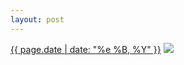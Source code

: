 ```yaml
---
layout: post
---
```


<p>
  <time><a href="/110">{{ page.date | date: "%e %B, %Y" }}</a></time>
  <a href="/110"><img src="{{ site.assets_url }}/110-640.jpg" srcset="{{ site.assets_url }}/110-1280.jpg 1280w, {{ site.assets_url }}/110-960.jpg 960w, {{ site.assets_url }}/110-640.jpg 640w, {{ site.assets_url }}/110-320.jpg 320w" sizes="(min-width: 700px) 50vw, calc(100vw - 2rem)" /></a>
</p>
